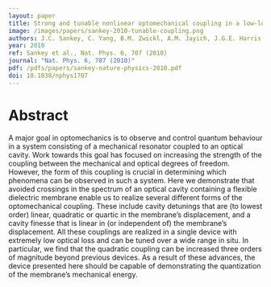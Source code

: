 ```yaml
---
layout: paper
title: Strong and tunable nonlinear optomechanical coupling in a low-loss system
image: /images/papers/sankey-2010-tunable-coupling.png
authors: J.C. Sankey, C. Yang, B.M. Zwickl, A.M. Jayich, J.G.E. Harris 
year: 2010
ref: Sankey et al., Nat. Phys. 6, 707 (2010)
journal: "Nat. Phys. 6, 707 (2010)"
pdf: /pdfs/papers/sankey-nature-physics-2010.pdf
doi: 10.1038/nphys1707
---
```


# Abstract

A major goal in optomechanics is to observe and control quantum behaviour in a system consisting of a mechanical resonator coupled to an optical cavity. Work towards this goal has focused on increasing the strength of the coupling between the mechanical and optical degrees of freedom. However, the form of this coupling is crucial in determining which phenomena can be observed in such a system. Here we demonstrate that avoided crossings in the spectrum of an optical cavity containing a flexible dielectric membrane enable us to realize several different forms of the optomechanical coupling. These include cavity detunings that are (to lowest order) linear, quadratic or quartic in the membrane’s displacement, and a cavity finesse that is linear in (or independent of) the membrane’s displacement. All these couplings are realized in a single device with extremely low optical loss and can be tuned over a wide range <emph>in situ<emph>. In particular, we find that the quadratic coupling can be increased three orders of magnitude beyond previous devices. As a result of these advances, the device presented here should be capable of demonstrating the quantization of the membrane’s mechanical energy.
